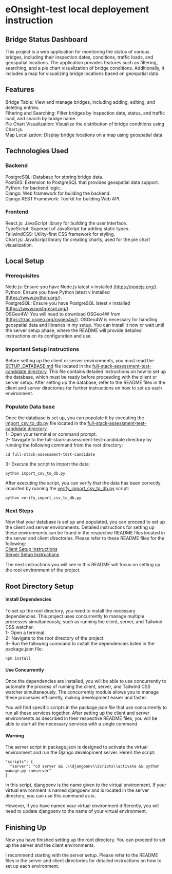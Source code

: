 # eOnsight-test local deployement instruction

## Bridge Status Dashboard
This project is a web application for monitoring the status of various bridges, including their inspection dates, conditions, traffic loads, and geospatial locations. The application provides features such as filtering, searching, and a pie chart visualization of bridge conditions. Additionally, it includes a map for visualizing bridge locations based on geospatial data.

## Features
Bridge Table: View and manage bridges, including adding, editing, and deleting entries.<br>
Filtering and Searching: Filter bridges by inspection date, status, and traffic load, and search by bridge name.<br>
Pie Chart Visualization: Visualize the distribution of bridge conditions using Chart.js.<br>
Map Localization: Display bridge locations on a map using geospatial data.

## Technologies Used
### Backend
PostgreSQL: Database for storing bridge data.<br>
PostGIS: Extension to PostgreSQL that provides geospatial data support.<br>
Python: for backend logic.<br>
Django: Web framework for building the backend.<br>
Django REST Framework: Toolkit for building Web API.
### Frontend
React.js: JavaScript library for building the user interface.<br>
TypeScript: Superset of JavaScript for adding static types.<br>
TailwindCSS: Utility-first CSS framework for styling.<br>
Chart.js: JavaScript library for creating charts, used for the pie chart visualization.

## Local Setup
### Prerequisites
Node.js: Ensure you have Node.js latest v installed (https://nodejs.org/). <br>
Python: Ensure you have Python  latest v installed (https://www.python.org/).<br>
PostgreSQL: Ensure you have PostgreSQL latest v installed (https://www.postgresql.org/).<br>
OSGeo4W: You will need to download OSGeo4W from (https://trac.osgeo.org/osgeo4w/). OSGeo4W is necessary for handling geospatial data and libraries in my setup. You can install it now or wait until the server setup phase, where the README will provide detailed instructions on its configuration and use.

### Important Setup Instructions
Before setting up the client or server environments, you must read the <a href='https://github.com/ChevrierDev/eOnsight-Internship-test/blob/main/full-stack-assessment-test-candidate/SETUP_DATABASE.md'>SETUP_DATABASE.md</a> file located in the <a href='https://github.com/ChevrierDev/eOnsight-Internship-test/tree/main/full-stack-assessment-test-candidate'>full-stack-assessment-test-candidate directory</a>. This file contains detailed instructions on how to set up the database, which must be ready before proceeding with the client or server setup.
After setting up the database, refer to the README files in the client and server directories for further instructions on how to set up each environment.

### Populate Data base
Once the database is set up, you can populate it by executing the <a href='https://github.com/ChevrierDev/eOnsight-Internship-test/blob/main/full-stack-assessment-test-candidate/import_csv_to_db.py'>import_csv_to_db.py</a> file located in the <a href='https://github.com/ChevrierDev/eOnsight-Internship-test/tree/main/full-stack-assessment-test-candidate'>full-stack-assessment-test-candidate directory</a>.<br>
1- Open your terminal or command prompt.<br>
2- Navigate to the full-stack-assessment-test-candidate directory by running the following command from the root directory:
```
cd full-stack-assessment-test-candidate

```
3- Execute the script to import the data:
```
python import_csv_to_db.py

```
After executing the script, you can verify that the data has been correctly imported by running the <a href='https://github.com/ChevrierDev/eOnsight-Internship-test/blob/main/full-stack-assessment-test-candidate/verify_import_csv_to_db.py'>verify_import_csv_to_db.py</a> script:
```
python verify_import_csv_to_db.py

```

### Next Steps
Now that your database is set up and populated, you can proceed to set up the client and server environments. Detailed instructions for setting up these environments can be found in the respective README files located in the server and client directories.
Please refer to these README files for the following: <br> 
<a href='https://github.com/ChevrierDev/eOnsight-Internship-test/blob/main/client/README.md'>Client Setup Instructions</a> <br>
<a href='https://github.com/ChevrierDev/eOnsight-Internship-test/blob/main/server/README.md'>Server Setup Instructions </a>



The next instructions you will see in this README will focus on setting up the root environment of the project.

## Root Directory Setup
#### Install Dependencies
To set up the root directory, you need to install the necessary dependencies. This project uses concurrently to manage multiple processes simultaneously, such as running the client, server, and Tailwind CSS watcher.<br>
1- Open a terminal.<br>
2- Navigate to the root directory of the project.<br>
3- Run the following command to install the dependencies listed in the package.json file:
```
npm install

```
#### Use Concurrently
Once the dependencies are installed, you will be able to use concurrently to automate the process of running the client, server, and Tailwind CSS watcher simultaneously. The concurrently module allows you to manage these processes efficiently, making development easier and faster.

You will find specific scripts in the package.json file that use concurrently to run all these services together. After setting up the client and server environments as described in their respective README files, you will be able to start all the necessary services with a single command.

#### Warning
The server script in package.json is designed to activate the virtual environment and run the Django development server. Here’s the script:
```
"scripts": {
  "server": "cd server && .\\djangoenv\\Scripts\\activate && python manage.py runserver"
}
```
in this script, djangoenv is the name given to the virtual environment. If your virtual environment is named djangoenv and is located in the server directory, you can use this command as is.

However, if you have named your virtual environment differently, you will need to update djangoenv to the name of your virtual environment.

## Finishing Up
Now you have finished setting up the root directory. You can proceed to set up the server and the client environments.

I recommend starting with the server setup. Please refer to the README files in the server and client directories for detailed instructions on how to set up each environment.
